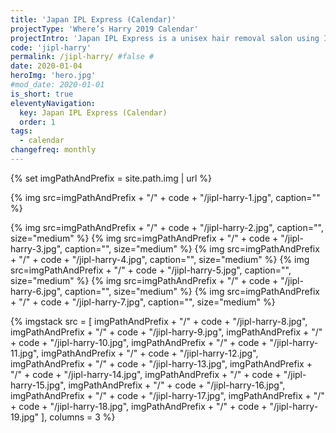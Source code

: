 ```yaml
---
title: 'Japan IPL Express (Calendar)'
projectType: 'Where’s Harry 2019 Calendar'
projectIntro: 'Japan IPL Express is a unisex hair removal salon using Intense Pulsed Light systems. They set themselves apart in the market by having No Appointments, No Packages, staying true to their motto by being “Simply Different”.<br><br>Harry, the Gorilla - Japan IPL Express mascot takes centre stage in 2019 calendar design. Inspired by the childhood’s puzzle book, ‘Where’s Waldo/Wally?’, illustrated Harry is lurking in the background, like that unwanted hair that need zapping. The calendar was later adapted to a monthly game on social platforms to bridge the physical and digital in branding.'
code: 'jipl-harry'
permalink: /jipl-harry/ #false #
date: 2020-01-04
heroImg: 'hero.jpg'
#mod_date: 2020-01-01
is_short: true
eleventyNavigation:
  key: Japan IPL Express (Calendar)
  order: 1
tags: 
  - calendar
changefreq: monthly
---
```

{% set imgPathAndPrefix = site.path.img | url %}

{% img src=imgPathAndPrefix + "/" + code + "/jipl-harry-1.jpg", caption="" %}

{% img src=imgPathAndPrefix + "/" + code + "/jipl-harry-2.jpg", caption="", size="medium" %}
{% img src=imgPathAndPrefix + "/" + code + "/jipl-harry-3.jpg", caption="", size="medium" %}
{% img src=imgPathAndPrefix + "/" + code + "/jipl-harry-4.jpg", caption="", size="medium" %}
{% img src=imgPathAndPrefix + "/" + code + "/jipl-harry-5.jpg", caption="", size="medium" %}
{% img src=imgPathAndPrefix + "/" + code + "/jipl-harry-6.jpg", caption="", size="medium" %}
{% img src=imgPathAndPrefix + "/" + code + "/jipl-harry-7.jpg", caption="", size="medium" %}

{% imgstack src = [
              imgPathAndPrefix + "/" + code + "/jipl-harry-8.jpg", 
              imgPathAndPrefix + "/" + code + "/jipl-harry-9.jpg", 
              imgPathAndPrefix + "/" + code + "/jipl-harry-10.jpg", 
              imgPathAndPrefix + "/" + code + "/jipl-harry-11.jpg", 
              imgPathAndPrefix + "/" + code + "/jipl-harry-12.jpg", 
              imgPathAndPrefix + "/" + code + "/jipl-harry-13.jpg",
              imgPathAndPrefix + "/" + code + "/jipl-harry-14.jpg",
              imgPathAndPrefix + "/" + code + "/jipl-harry-15.jpg",
              imgPathAndPrefix + "/" + code + "/jipl-harry-16.jpg",
              imgPathAndPrefix + "/" + code + "/jipl-harry-17.jpg",
              imgPathAndPrefix + "/" + code + "/jipl-harry-18.jpg",
              imgPathAndPrefix + "/" + code + "/jipl-harry-19.jpg"
            ],
            columns = 3
%}